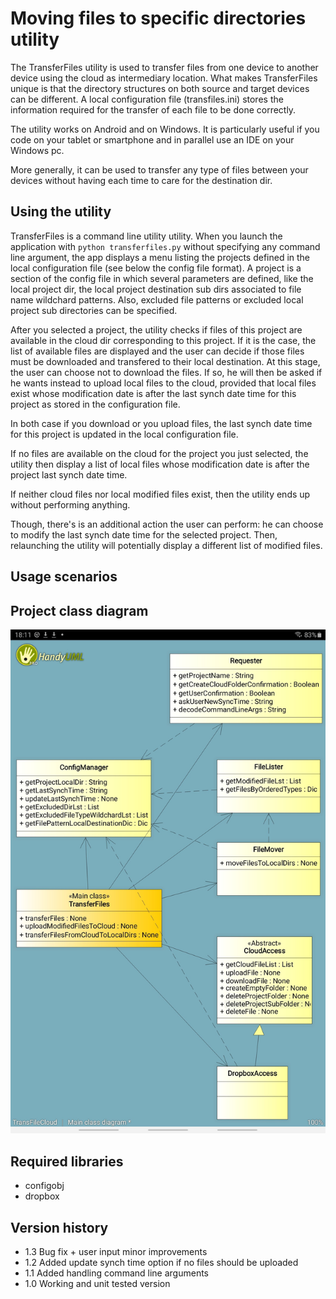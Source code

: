 # Moving files to specific directories utility
The TransferFiles utility is used to transfer files from one device to 
another device using the cloud as intermediary location. What makes 
TransferFiles unique is that the directory structures on both source and
target devices can be different. A local configuration file (transfiles.ini)
stores the information required for the transfer of each file to be done 
correctly.

The utility works on Android and on Windows. It is particularly useful if you 
code on your tablet or smartphone and in parallel use an IDE on your Windows 
pc.

More generally, it can be used to transfer any type of files between your 
devices without having each time to care for the destination dir.

## Using the utility
TransferFiles is a command line utility utility. When you launch the 
application with `python transferfiles.py` without specifying any command line
argument, the app displays a menu listing the projects defined in the local
configuration file (see below the config file format). A project is a section
of the config file in which several parameters are defined, like the local
project dir, the local project destination sub dirs associated to file name 
wildchard patterns. Also, excluded file patterns or excluded local project
sub directories can be specified.

After you selected a project, the utility checks if files of this project are
available in the cloud dir corresponding to this project. If it is the case,
the list of available files are displayed and the user can decide if those
files must be downloaded and transfered to their local destination. At this
stage, the user can choose not to download the files. If so, he will then be
asked if he wants instead to upload local files to the cloud, provided that
local files exist whose modification date is after the last synch date time
for this project as stored in the configuration file.

In both case if you download or you upload files, the last synch date time
for this project is updated in the local configuration file.

If no files are available on the cloud for the project you just selected, the
utility then display a list of local files whose modification date is after the 
project last synch date time. 

If neither cloud files nor local modified files exist, then the utility ends
up without performing anything.

Though, there's is an additional action the user can perform: he can choose
to modify the last synch date time for the selected project. Then, relaunching
the utility will potentially display a different list of modified files.

## Usage scenarios

## Project class diagram
<p align="center">
  <img src="images/class_diagram.jpg" width="600" title="Transfer File class diagram">
</p>

## Required libraries
- configobj
- dropbox

## Version history
- 1.3 Bug fix + user input minor improvements
- 1.2 Added update synch time option if no files should be uploaded
- 1.1 Added handling command line arguments
- 1.0 Working and unit tested version